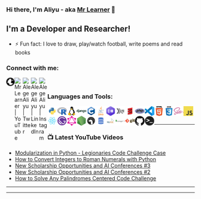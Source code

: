 ### Hi there, I'm Aliyu - aka [Mr Learner][website] 👋

## I'm a Developer and Researcher!
- ⚡ Fun fact: I love to draw, play/watch football, write poems and read books 

### Connect with me:

[<img align="left" alt="alegeaa.com" width="22px" src="https://raw.githubusercontent.com/iconic/open-iconic/master/svg/globe.svg" />][website]
[<img align="left" alt="Mr Learner | YouTube" width="22px" src="https://cdn.jsdelivr.net/npm/simple-icons@v3/icons/youtube.svg" />][youtube]
[<img align="left" alt="Alege Aliyu | Twitter" width="22px" src="https://cdn.jsdelivr.net/npm/simple-icons@v3/icons/twitter.svg" />][twitter]
[<img align="left" alt="Alege Aliyu | LinkedIn" width="22px" src="https://cdn.jsdelivr.net/npm/simple-icons@v3/icons/linkedin.svg" />][linkedin]
[<img align="left" alt="Alege Aliyu | Instagram" width="22px" src="https://cdn.jsdelivr.net/npm/simple-icons@v3/icons/instagram.svg" />][instagram]

<br />

### Languages and Tools:

[<img align="left" alt="Python" width="26px" src="https://raw.githubusercontent.com/github/explore/80688e429a7d4ef2fca1e82350fe8e3517d3494d/topics/python/python.png" />][techandscholarshipsplaylist]
[<img align="left" alt="R" width="26px" src="https://raw.githubusercontent.com/github/explore/80688e429a7d4ef2fca1e82350fe8e3517d3494d/topics/r/r.png" />][techandscholarshipsplaylist]
[<img align="left" alt="Linux" width="26px" src="https://raw.githubusercontent.com/github/explore/80688e429a7d4ef2fca1e82350fe8e3517d3494d/topics/linux/linux.png" />][techandscholarshipsplaylist]
[<img align="left" alt="Django" width="26px" src="https://raw.githubusercontent.com/github/explore/80688e429a7d4ef2fca1e82350fe8e3517d3494d/topics/django/django.png" />][techandscholarshipsplaylist]
[<img align="left" alt="C" width="26px" src="https://raw.githubusercontent.com/github/explore/80688e429a7d4ef2fca1e82350fe8e3517d3494d/topics/c/c.png" />][techandscholarshipsplaylist]
[<img align="left" alt="Java" width="26px" src="https://raw.githubusercontent.com/github/explore/80688e429a7d4ef2fca1e82350fe8e3517d3494d/topics/java/java.png" />][techandscholarshipsplaylist]
[<img align="left" alt="C#" width="26px" src="https://raw.githubusercontent.com/github/explore/80688e429a7d4ef2fca1e82350fe8e3517d3494d/topics/csharp/csharp.png" />][techandscholarshipsplaylist]
[<img align="left" alt="Haskell" width="26px" src="https://raw.githubusercontent.com/github/explore/80688e429a7d4ef2fca1e82350fe8e3517d3494d/topics/haskell/haskell.png" />][techandscholarshipsplaylist]
[<img align="left" alt="Scala" width="26px" src="https://raw.githubusercontent.com/github/explore/80688e429a7d4ef2fca1e82350fe8e3517d3494d/topics/scala/scala.png" />][techandscholarshipsplaylist]
[<img align="left" alt="PHP" width="26px" src="https://raw.githubusercontent.com/github/explore/80688e429a7d4ef2fca1e82350fe8e3517d3494d/topics/php/php.png" />][techandscholarshipsplaylist]
[<img align="left" alt="Visual Studio Code" width="26px" src="https://raw.githubusercontent.com/github/explore/80688e429a7d4ef2fca1e82350fe8e3517d3494d/topics/visual-studio-code/visual-studio-code.png" />][techandscholarshipsplaylist]
[<img align="left" alt="HTML5" width="26px" src="https://raw.githubusercontent.com/github/explore/80688e429a7d4ef2fca1e82350fe8e3517d3494d/topics/html/html.png" />][techandscholarshipsplaylist]
[<img align="left" alt="CSS3" width="26px" src="https://raw.githubusercontent.com/github/explore/80688e429a7d4ef2fca1e82350fe8e3517d3494d/topics/css/css.png" />][roadtoairesearchplaylist]
[<img align="left" alt="Sass" width="26px" src="https://raw.githubusercontent.com/github/explore/80688e429a7d4ef2fca1e82350fe8e3517d3494d/topics/sass/sass.png" />][roadtoairesearchplaylist]
[<img align="left" alt="JavaScript" width="26px" src="https://raw.githubusercontent.com/github/explore/80688e429a7d4ef2fca1e82350fe8e3517d3494d/topics/javascript/javascript.png" />][dailycodeplaylist]
[<img align="left" alt="React" width="26px" src="https://raw.githubusercontent.com/github/explore/80688e429a7d4ef2fca1e82350fe8e3517d3494d/topics/react/react.png" />][tutorialsplaylist]
[<img align="left" alt="Gatsby" width="26px" src="https://raw.githubusercontent.com/github/explore/e94815998e4e0713912fed477a1f346ec04c3da2/topics/gatsby/gatsby.png" />][techandscholarshipsplaylist]
[<img align="left" alt="GraphQL" width="26px" src="https://raw.githubusercontent.com/github/explore/80688e429a7d4ef2fca1e82350fe8e3517d3494d/topics/graphql/graphql.png" />][techandscholarshipsplaylist]
[<img align="left" alt="Node.js" width="26px" src="https://raw.githubusercontent.com/github/explore/80688e429a7d4ef2fca1e82350fe8e3517d3494d/topics/nodejs/nodejs.png" />][techandscholarshipsplaylist]
[<img align="left" alt="Deno" width="26px" src="https://raw.githubusercontent.com/github/explore/361e2821e2dea67711cde99c9c40ed357061cf27/topics/deno/deno.png" />][techandscholarshipsplaylist]
[<img align="left" alt="SQL" width="26px" src="https://raw.githubusercontent.com/github/explore/80688e429a7d4ef2fca1e82350fe8e3517d3494d/topics/sql/sql.png" />][techandscholarshipsplaylist]
[<img align="left" alt="MySQL" width="26px" src="https://raw.githubusercontent.com/github/explore/80688e429a7d4ef2fca1e82350fe8e3517d3494d/topics/mysql/mysql.png" />][techandscholarshipsplaylist]
[<img align="left" alt="MongoDB" width="26px" src="https://raw.githubusercontent.com/github/explore/80688e429a7d4ef2fca1e82350fe8e3517d3494d/topics/mongodb/mongodb.png" />][techandscholarshipsplaylist]
[<img align="left" alt="Git" width="26px" src="https://raw.githubusercontent.com/github/explore/80688e429a7d4ef2fca1e82350fe8e3517d3494d/topics/git/git.png" />][techandscholarshipsplaylist]
[<img align="left" alt="GitHub" width="26px" src="https://raw.githubusercontent.com/github/explore/78df643247d429f6cc873026c0622819ad797942/topics/github/github.png" />][techandscholarshipsplaylist]
[<img align="left" alt="Terminal" width="26px" src="https://raw.githubusercontent.com/github/explore/80688e429a7d4ef2fca1e82350fe8e3517d3494d/topics/terminal/terminal.png" />][techandscholarshipsplaylist]

<br />
<br />

---

### 📺 Latest YouTube Videos
<!-- YOUTUBE:START -->
- [Modularization in Python - Legionaries Code Challenge Case](https://www.youtube.com/watch?v=VbDZCqpkH1E)
- [How to Convert Integers to Roman Numerals with Python](https://www.youtube.com/watch?v=catAj7kIezo)
- [New Scholarship Opportunities and AI Conferences #3](https://www.youtube.com/watch?v=CXxO1jMvfxw)
- [New Scholarship Opportunities and AI Conferences #2](https://www.youtube.com/watch?v=zERHjlCF6mE)
- [How to Solve Any Palindromes Centered Code Challenge](https://www.youtube.com/watch?v=1qzfhRw5k2Q)
<!-- YOUTUBE:END -->

---

<!-- ### 📕 Latest Blog Posts -->
<!-- BLOG-POST-LIST:START -->
<!-- BLOG-POST-LIST:END -->

---

[website]: https://alegeaa.com
[twitter]: https://twitter.com/AlegeAliyu
[youtube]: https://www.youtube.com/channel/UC0eQYXl1VQOLZgIzSVu6tGA
[instagram]: https://www.instagram.com/aliyalege/
[linkedin]: https://www.linkedin.com/in/aliyu-alege-88171595/
[techandscholarshipsplaylist]: https://www.youtube.com/watch?v=hngzztWvXuA&list=PLanNEg22W9s6iBSK7ENxQbHslry5xcUoA
[dailycodeplaylist]: https://www.youtube.com/watch?v=EKVLerurY-A&list=PLanNEg22W9s4msIExAZdWG9ypyXt98AeG
[roadtoairesearchplaylist]: https://www.youtube.com/watch?v=br3-3pHWIh4&list=PLanNEg22W9s7FKW1dJxEu9N_m9DRXncJO
[tutorialsplaylist]: https://www.youtube.com/watch?v=eUr43vLOmoM&list=PLanNEg22W9s72TCAwpJ_OMmUNGDy5DwCX
